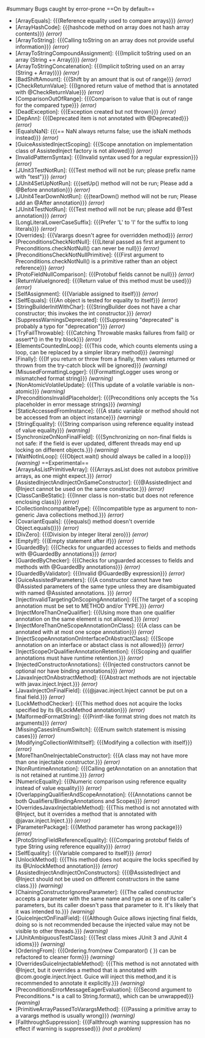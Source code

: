 #summary Bugs caught by error-prone
==On by default==
  * [ArrayEquals]: {{{Reference equality used to compare arrays}}} _(error)_
  * [ArrayHashCode]: {{{hashcode method on array does not hash array contents}}} _(error)_
  * [ArrayToString]: {{{Calling toString on an array does not provide useful information}}} _(error)_
  * [ArrayToStringCompoundAssignment]: {{{Implicit toString used on an array (String += Array)}}} _(error)_
  * [ArrayToStringConcatenation]: {{{Implicit toString used on an array (String + Array)}}} _(error)_
  * [BadShiftAmount]: {{{Shift by an amount that is out of range}}} _(error)_
  * [CheckReturnValue]: {{{Ignored return value of method that is annotated with @CheckReturnValue}}} _(error)_
  * [ComparisonOutOfRange]: {{{Comparison to value that is out of range for the compared type}}} _(error)_
  * [DeadException]: {{{Exception created but not thrown}}} _(error)_
  * [DepAnn]: {{{Deprecated item is not annotated with @Deprecated}}} _(error)_
  * [EqualsNaN]: {{{== NaN always returns false; use the isNaN methods instead}}} _(error)_
  * [GuiceAssistedInjectScoping]: {{{Scope annotation on implementation class of AssistedInject factory is not allowed}}} _(error)_
  * [InvalidPatternSyntax]: {{{Invalid syntax used for a regular expression}}} _(error)_
  * [JUnit3TestNotRun]: {{{Test method will not be run; please prefix name with "test"}}} _(error)_
  * [JUnit4SetUpNotRun]: {{{setUp() method will not be run; Please add a @Before annotation}}} _(error)_
  * [JUnit4TearDownNotRun]: {{{tearDown() method will not be run; Please add an @After annotation}}} _(error)_
  * [JUnit4TestNotRun]: {{{Test method will not be run; please add @Test annotation}}} _(error)_
  * [LongLiteralLowerCaseSuffix]: {{{Prefer 'L' to 'l' for the suffix to long literals}}} _(error)_
  * [Overrides]: {{{Varargs doesn't agree for overridden method}}} _(error)_
  * [PreconditionsCheckNotNull]: {{{Literal passed as first argument to Preconditions.checkNotNull() can never be null}}} _(error)_
  * [PreconditionsCheckNotNullPrimitive]: {{{First argument to Preconditions.checkNotNull() is a primitive rather than an object reference}}} _(error)_
  * [ProtoFieldNullComparison]: {{{Protobuf fields cannot be null}}} _(error)_
  * [ReturnValueIgnored]: {{{Return value of this method must be used}}} _(error)_
  * [SelfAssignment]: {{{Variable assigned to itself}}} _(error)_
  * [SelfEquals]: {{{An object is tested for equality to itself}}} _(error)_
  * [StringBuilderInitWithChar]: {{{StringBuilder does not have a char constructor; this invokes the int constructor.}}} _(error)_
  * [SuppressWarningsDeprecated]: {{{Suppressing "deprecated" is probably a typo for "deprecation"}}} _(error)_
  * [TryFailThrowable]: {{{Catching Throwable masks failures from fail() or assert*() in the try block}}} _(error)_
  * [ElementsCountedInLoop]: {{{This code, which counts elements using a loop, can be replaced by a simpler library method}}} _(warning)_
  * [Finally]: {{{If you return or throw from a finally, then values returned or thrown from the try-catch block will be ignored}}} _(warning)_
  * [MisusedFormattingLogger]: {{{FormattingLogger uses wrong or mismatched format string}}} _(warning)_
  * [NonAtomicVolatileUpdate]: {{{This update of a volatile variable is non-atomic}}} _(warning)_
  * [PreconditionsInvalidPlaceholder]: {{{Preconditions only accepts the %s placeholder in error message strings}}} _(warning)_
  * [StaticAccessedFromInstance]: {{{A static variable or method should not be accessed from an object instance}}} _(warning)_
  * [StringEquality]: {{{String comparison using reference equality instead of value equality}}} _(warning)_
  * [SynchronizeOnNonFinalField]: {{{Synchronizing on non-final fields is not safe: if the field is ever updated, different threads may end up locking on different objects.}}} _(warning)_
  * [WaitNotInLoop]: {{{Object.wait() should always be called in a loop}}} _(warning)_
==Experimental==
  * [ArraysAsListPrimitiveArray]: {{{Arrays.asList does not autobox primitive arrays, as one might expect.}}} _(error)_
  * [AssistedInjectAndInjectOnSameConstructor]: {{{@AssistedInject and @Inject cannot be used on the same constructor.}}} _(error)_
  * [ClassCanBeStatic]: {{{Inner class is non-static but does not reference enclosing class}}} _(error)_
  * [CollectionIncompatibleType]: {{{Incompatible type as argument to non-generic Java collections method.}}} _(error)_
  * [CovariantEquals]: {{{equals() method doesn't override Object.equals()}}} _(error)_
  * [DivZero]: {{{Division by integer literal zero}}} _(error)_
  * [EmptyIf]: {{{Empty statement after if}}} _(error)_
  * [GuardedBy]: {{{Checks for unguarded accesses to fields and methods with @GuardedBy annotations}}} _(error)_
  * [GuardedByChecker]: {{{Checks for unguarded accesses to fields and methods with @GuardedBy annotations}}} _(error)_
  * [GuardedByValidator]: {{{Invalid @GuardedBy expression}}} _(error)_
  * [GuiceAssistedParameters]: {{{A constructor cannot have two @Assisted parameters of the same type unless they are disambiguated with named @Assisted annotations. }}} _(error)_
  * [InjectInvalidTargetingOnScopingAnnotation]: {{{The target of a scoping annotation must be set to METHOD and/or TYPE.}}} _(error)_
  * [InjectMoreThanOneQualifier]: {{{Using more than one qualifier annotation on the same element is not allowed.}}} _(error)_
  * [InjectMoreThanOneScopeAnnotationOnClass]: {{{A class can be annotated with at most one scope annotation}}} _(error)_
  * [InjectScopeAnnotationOnInterfaceOrAbstractClass]: {{{Scope annotation on an interface or abstact class is not allowed}}} _(error)_
  * [InjectScopeOrQualifierAnnotationRetention]: {{{Scoping and qualifier annotations must have runtime retention.}}} _(error)_
  * [InjectedConstructorAnnotations]: {{{Injected constructors cannot be optional nor have binding annotations}}} _(error)_
  * [JavaxInjectOnAbstractMethod]: {{{Abstract methods are not injectable with javax.inject.Inject.}}} _(error)_
  * [JavaxInjectOnFinalField]: {{{@javac.inject.Inject cannot be put on a final field.}}} _(error)_
  * [LockMethodChecker]: {{{This method does not acquire the locks specified by its @LockMethod annotation}}} _(error)_
  * [MalformedFormatString]: {{{Printf-like format string does not match its arguments}}} _(error)_
  * [MissingCasesInEnumSwitch]: {{{Enum switch statement is missing cases}}} _(error)_
  * [ModifyingCollectionWithItself]: {{{Modifying a collection with itself}}} _(error)_
  * [MoreThanOneInjectableConstructor]: {{{A class may not have more than one injectable constructor.}}} _(error)_
  * [NonRuntimeAnnotation]: {{{Calling getAnnotation on an annotation that is not retained at runtime.}}} _(error)_
  * [NumericEquality]: {{{Numeric comparison using reference equality instead of value equality}}} _(error)_
  * [OverlappingQualifierAndScopeAnnotation]: {{{Annotations cannot be both Qualifiers/BindingAnnotations and Scopes}}} _(error)_
  * [OverridesJavaxInjectableMethod]: {{{This method is not annotated with @Inject, but it overrides a  method that is  annotated with @javax.inject.Inject.}}} _(error)_
  * [ParameterPackage]: {{{Method parameter has wrong package}}} _(error)_
  * [ProtoStringFieldReferenceEquality]: {{{Comparing protobuf fields of type String using reference equality}}} _(error)_
  * [SelfEquality]: {{{Variable compared to itself}}} _(error)_
  * [UnlockMethod]: {{{This method does not acquire the locks specified by its @UnlockMethod annotation}}} _(error)_
  * [AssistedInjectAndInjectOnConstructors]: {{{@AssistedInject and @Inject should not be used on different constructors in the same class.}}} _(warning)_
  * [ChainingConstructorIgnoresParameter]: {{{The called constructor accepts a parameter with the same name and type as one of its caller's parameters, but its caller doesn't pass that parameter to it.  It's likely that it was intended to.}}} _(warning)_
  * [GuiceInjectOnFinalField]: {{{Although Guice allows injecting final fields, doing so is not recommended because the injected value may not be visible to other threads.}}} _(warning)_
  * [JUnitAmbiguousTestClass]: {{{Test class mixes JUnit 3 and JUnit 4 idioms}}} _(warning)_
  * [OrderingFrom]: {{{Ordering.from(new Comparator<T>() { }) can be refactored to cleaner form}}} _(warning)_
  * [OverridesGuiceInjectableMethod]: {{{This method is not annotated with @Inject, but it overrides a method that is annotated with @com.google.inject.Inject. Guice will inject this method,and it is recommended to annotate it explicitly.}}} _(warning)_
  * [PreconditionsErrorMessageEagerEvaluation]: {{{Second argument to Preconditions.* is a call to String.format(), which can be unwrapped}}} _(warning)_
  * [PrimitiveArrayPassedToVarargsMethod]: {{{Passing a primitive array to a varargs method is usually wrong}}} _(warning)_
  * [FallthroughSuppression]: {{{Fallthrough warning suppression has no effect if warning is suppressed}}} _(not a problem)_
